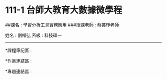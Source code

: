 # 111-1 台師大教育大數據微學程
##課名 : 學習分析工具實務應用
###授課老師 : 蔡芸琤老師

姓名 : 劉櫂弘
系級 : 科技碩一

-------

*課程筆記區 :

*作業連結區 :

*專題連結區 :

